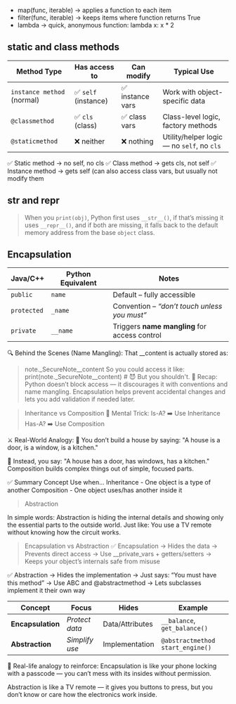 - map(func, iterable) → applies a function to each item
- filter(func, iterable) → keeps items where function returns True
- lambda → quick, anonymous function: lambda x: x * 2

## static and class methods

| Method Type                | Has access to       | Can modify      | Typical Use                                |
| -------------------------- | ------------------- | --------------- | ------------------------------------------ |
| `instance method` (normal) | ✅ `self` (instance) | ✅ instance vars | Work with object-specific data             |
| `@classmethod`             | ✅ `cls` (class)     | ✅ class vars    | Class-level logic, factory methods         |
| `@staticmethod`            | ❌ neither           | ❌ nothing       | Utility/helper logic — no `self`, no `cls` |

✅ Static method → no self, no cls
✅ Class method → gets cls, not self
✅ Instance method → gets self (can also access class vars, but usually not modify them


## __str__ and __repr__
> When you `print(obj)`, Python first uses `__str__()`, if that’s missing it uses `__repr__()`, and if both are missing, it falls back to the default memory address from the base `object` class.

## Encapsulation

| Java/C++    | Python Equivalent | Notes                                         |
| ----------- | ----------------- | --------------------------------------------- |
| `public`    | `name`            | Default – fully accessible                    |
| `protected` | `_name`           | Convention – *“don’t touch unless you must”*  |
| `private`   | `__name`          | Triggers **name mangling** for access control |


🔍 Behind the Scenes (Name Mangling):
That __content is actually stored as:
> note._SecureNote__content
So you could access it like:
> print(note._SecureNote__content)  # 😈 But you shouldn't.
🧠 Recap:
Python doesn’t block access — it discourages it with conventions and name mangling.
Encapsulation helps prevent accidental changes and lets you add validation if needed later.

> Inheritance vs Composition
🧠 Mental Trick:
Is-A? ➡️ Use Inheritance
Has-A? ➡️ Use Composition

⚔️ Real-World Analogy:
🧱 You don’t build a house by saying:
"A house is a door, is a window, is a kitchen."

🚀 Instead, you say:
"A house has a door, has windows, has a kitchen."
Composition builds complex things out of simple, focused parts.

✅ Summary
Concept	Use when...
Inheritance	- One object is a type of another
Composition - One object uses/has another inside it

> Abstraction

In simple words:
Abstraction is hiding the internal details and showing only the essential parts to the outside world.
Just like:
You use a TV remote without knowing how the circuit works.

> Encapsulation vs Abstraction
✅ Encapsulation
→ Hides the data
→ Prevents direct access
→ Use __private_vars + getters/setters
→ Keeps your object’s internals safe from misuse

✅ Abstraction
→ Hides the implementation
→ Just says: “You must have this method”
→ Use ABC and @abstractmethod
→ Lets subclasses implement it their own way

| Concept           | Focus          | Hides           | Example                          |
| ----------------- | -------------- | --------------- | -------------------------------- |
| **Encapsulation** | *Protect data* | Data/Attributes | `__balance`, `get_balance()`     |
| **Abstraction**   | *Simplify use* | Implementation  | `@abstractmethod start_engine()` |

🔁 Real-life analogy to reinforce:
Encapsulation is like your phone locking with a passcode — you can’t mess with its insides without permission.

Abstraction is like a TV remote — it gives you buttons to press, but you don’t know or care how the electronics work inside.

